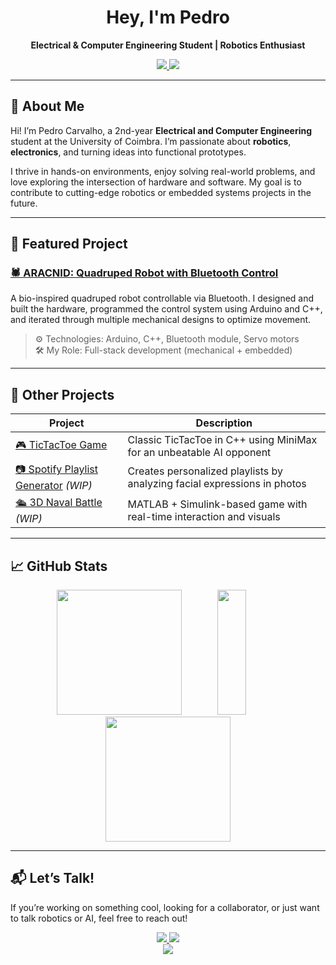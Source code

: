 <h1 align="center">Hey, I'm Pedro </h1>
<p align="center"><strong>Electrical & Computer Engineering Student | Robotics Enthusiast</strong></p>

<p align="center">
  <a href="https://www.linkedin.com/in/pedro-carvalho-760678280/" target="_blank">
    <img src="https://img.shields.io/badge/LinkedIn-blue?style=for-the-badge&logo=linkedin&logoColor=white" />
  </a>
  <a href="mailto:pedrobcarvalho01@gmail.com">
    <img src="https://img.shields.io/badge/Gmail-D14836?style=for-the-badge&logo=gmail&logoColor=white" />
  </a>
</p>

---

## 🌟 About Me

Hi! I’m Pedro Carvalho, a 2nd-year **Electrical and Computer Engineering** student at the University of Coimbra. I’m passionate about **robotics**, **electronics**, and turning ideas into functional prototypes.

I thrive in hands-on environments, enjoy solving real-world problems, and love exploring the intersection of hardware and software. My goal is to contribute to cutting-edge robotics or embedded systems projects in the future.


---

## 🧠 Featured Project

### [🕷 ARACNID: Quadruped Robot with Bluetooth Control](https://github.com/pedrobcarvalho0601/ARACNID_PROJECT)

A bio-inspired quadruped robot controllable via Bluetooth. I designed and built the hardware, programmed the control system using Arduino and C++, and iterated through multiple mechanical designs to optimize movement.

> ⚙️ Technologies: Arduino, C++, Bluetooth module, Servo motors  
> 🛠 My Role: Full-stack development (mechanical + embedded)

---

## 📌 Other Projects

| Project | Description |
|--------|-------------|
| [🎮 TicTacToe Game](https://github.com/pedrobcarvalho0601/TicTacToe) | Classic TicTacToe in C++ using MiniMax for an unbeatable AI opponent |
| [📷 Spotify Playlist Generator](#) _(WIP)_ | Creates personalized playlists by analyzing facial expressions in photos |
| [🛳️ 3D Naval Battle](#) _(WIP)_ | MATLAB + Simulink-based game with real-time interaction and visuals |

---

## 📈 GitHub Stats

<div align="center">
  <img src="https://github-readme-stats.vercel.app/api?username=pedrobcarvalho0601&show_icons=true&theme=tokyonight&count_private=true&custom_title=My%20GitHub%20Stats" height="200"/>
  <img src="https://github-readme-stats.vercel.app/api/top-langs/?username=pedrobcarvalho0601&layout=compact&theme=tokyonight&langs_count=30" height="200" width="30%" />
  <br/>
  <img src="https://streak-stats.demolab.com?user=pedrobcarvalho0601&theme=tokyonight" height="200"/>
</div>

---

## 📬 Let’s Talk!

If you’re working on something cool, looking for a collaborator, or just want to talk robotics or AI, feel free to reach out!

<div align="center">
  <a href="https://www.linkedin.com/in/pedro-carvalho-760678280/" target="_blank">
    <img src="https://img.shields.io/badge/LinkedIn-blue?style=for-the-badge&logo=linkedin&logoColor=white" />
  </a>
  <a href="mailto:pedrobcarvalho01@gmail.com">
    <img src="https://img.shields.io/badge/Gmail-D14836?style=for-the-badge&logo=gmail&logoColor=white" />
  </a>
</div>

<div align="center">
  <img src="https://visitcount.itsvg.in/api?id=pedrobcarvalho0601&icon=2&color=0" />
</div>
